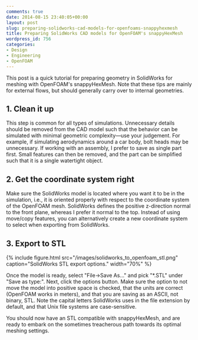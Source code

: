 ```yaml
---
comments: true
date: 2014-08-15 23:40:05+00:00
layout: post
slug: preparing-solidworks-cad-models-for-openfoams-snappyhexmesh
title: Preparing SolidWorks CAD models for OpenFOAM's snappyHexMesh
wordpress_id: 756
categories:
- Design
- Engineering
- OpenFOAM
---
```


This post is a quick tutorial for preparing geometry in SolidWorks for meshing with OpenFOAM's snappyHexMesh. Note that these tips are mainly for external flows, but should generally carry over to internal geometries.



## 1. Clean it up


This step is common for all types of simulations. Unnecessary details should be removed from the CAD model such that the behavior can be simulated with minimal geometric complexity—use your judgement. For example, if simulating aerodynamics around a car body, bolt heads may be unnecessary. If working with an assembly, I prefer to save as single part first. Small features can then be removed, and the part can be simplified such that it is a single watertight object.


## 2. Get the coordinate system right

Make sure the SolidWorks model is located where you want it to be in the simulation, i.e., it is oriented properly with respect to the coordinate system of the OpenFOAM mesh. SolidWorks defines the positive z-direction normal to the front plane, whereas I prefer it normal to the top. Instead of using move/copy features, you can alternatively create a new coordinate system to select when exporting from SolidWorks.


## 3. Export to STL

{% include figure.html src="/images/solidworks_to_openfoam_stl.png" caption="SolidWorks STL export options." width="70%" %}

Once the model is ready, select "File->Save As..." and pick "\*.STL" under "Save as type:". Next, click the options button. Make sure the option to not move the model into positive space is checked, that the units are correct (OpenFOAM works in meters), and that you are saving as an ASCII, not binary, STL. Note the capital letters SolidWorks uses in the file extension by default, and that Unix file systems are case-sensitive.

You should now have an STL compatible with snappyHexMesh, and are ready to embark on the sometimes treacherous path towards its optimal meshing settings.
